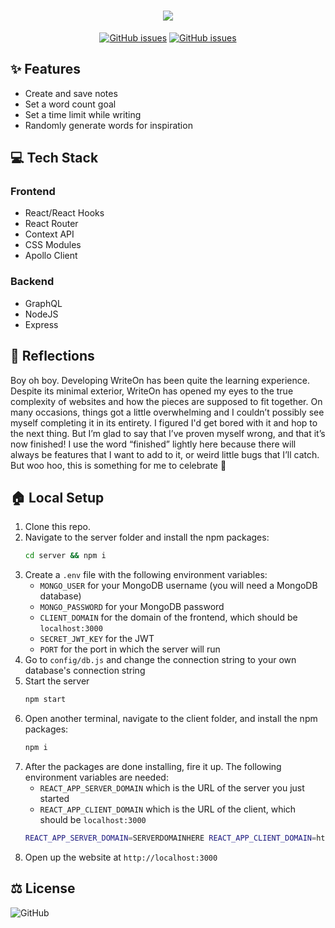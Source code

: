 <h1 align="center"><img src="https://user-images.githubusercontent.com/74229895/119077771-8ae12a80-b9ba-11eb-8d8b-fdcb403d94a3.png" />
</h1>

<p align="center">
    <a href="https://github.com/m0nae/writeon/issues"><img alt="GitHub issues" src="https://img.shields.io/github/issues/m0nae/writeon?style=flat-square" /></a>
    <a href="https://www.notion.so/cb7c52adc8744f83a1299de9c8e924d1?v=31ee023d6ca648e1987a584ebb3afeb2"><img alt="GitHub issues" src="https://img.shields.io/badge/kanban%20board-here-blue?style=flat-square" /></a>
    
</p>



## ✨ Features
* Create and save notes
* Set a word count goal
* Set a time limit while writing
* Randomly generate words for inspiration

## 💻 Tech Stack
### Frontend
* React/React Hooks
* React Router
* Context API
* CSS Modules
* Apollo Client
### Backend
* GraphQL
* NodeJS
* Express

## 💭 Reflections

Boy oh boy. Developing WriteOn has been quite the learning experience. Despite its minimal exterior, WriteOn has opened my eyes to the true complexity of websites and how the pieces are supposed to fit together. On many occasions, things got a little overwhelming and I couldn’t possibly see myself completing it in its entirety. I figured I'd get bored with it and hop to the next thing. But I’m glad to say that I’ve proven myself wrong, and that it’s now finished! I use the word “finished” lightly here because there will always be features that I want to add to it, or weird little bugs that I’ll catch. But woo hoo, this is something for me to celebrate 🥳

## :house: Local Setup
1. Clone this repo.
2. Navigate to the server folder and install the npm packages: <br />
    ````bash
    cd server && npm i
    ````
3. Create a `.env` file with the following environment variables:
      * `MONGO_USER` for your MongoDB username (you will need a MongoDB database)
      * `MONGO_PASSWORD` for your MongoDB password
      * `CLIENT_DOMAIN` for the domain of the frontend, which should be `localhost:3000`
      * `SECRET_JWT_KEY` for the JWT
      * `PORT` for the port in which the server will run
4. Go to `config/db.js` and change the connection string to your own database's connection string
5. Start the server
    ````bash
    npm start
    ````
6. Open another terminal, navigate to the client folder, and install the npm packages:
    ````bash
    npm i
    ````
7. After the packages are done installing, fire it up. The following environment variables are needed:
    * `REACT_APP_SERVER_DOMAIN` which is the URL of the server you just started
    * `REACT_APP_CLIENT_DOMAIN` which is the URL of the client, which should be `localhost:3000`
    ````bash
    REACT_APP_SERVER_DOMAIN=SERVERDOMAINHERE REACT_APP_CLIENT_DOMAIN=http://localhost:3000 npm start
    ````
8. Open up the website at `http://localhost:3000`

## ⚖️ License
![GitHub](https://img.shields.io/github/license/m0nae/writeon?logo=RTEsfdT&style=for-the-badge)

